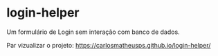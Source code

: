 # login-helper
 Um formulário de Login sem interação com banco de dados.

Par vizualizar o projeto: https://carlosmatheusps.github.io/login-helper/
